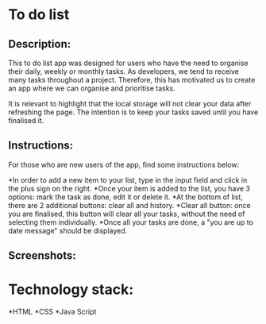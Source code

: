 # To do list

## Description:

This to do list app was designed for users who have the need to organise their daily, weekly or monthly tasks. As developers, we tend to receive many tasks throughout a project. Therefore, this has motivated us to create an app where we can organise and prioritise tasks. 

It is relevant to highlight that the local storage will not clear your data after refreshing the page. The intention is to keep your tasks saved until you have finalised it. 



## Instructions:
For those who are new users of the app, find some instructions below:

*In order to add a new item to your list, type in the input field and click in the plus sign on the right.
*Once your item is added to the list, you have 3 options: mark the task as done, edit it or delete it. 
*At the bottom of list, there are 2 additional buttons: clear all and history.
*Clear all button: once you are finalised, this button will clear all your tasks, without the need of selecting them individually. 
*Once all your tasks are done, a "you are up to date message" should be displayed. 

## Screenshots:



# Technology stack:
*HTML
*CSS 
*Java Script

